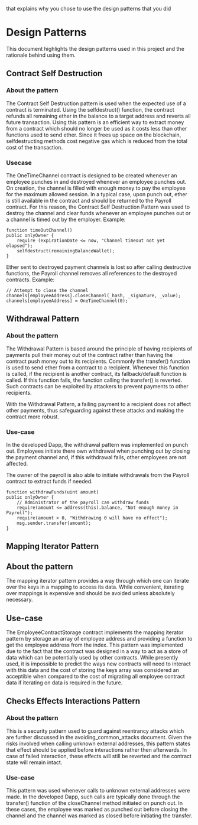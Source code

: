 that explains why you chose to use the design patterns that you did

# Design Patterns 

This document highlights the design patterns used in this project and the rationale behind using them.

## Contract Self Destruction

### About the pattern

The Contract Self Destruction pattern is used when the expected use of a contract is terminated. Using the selfdestruct() function, the contract refunds all remaining ether in the balance to a target address and reverts all future transaction. Using this pattern is an efficient way to extract money from a contract which should no longer be used as it costs less than other functions used to send ether. Since it frees up space on the blockchain, selfdestructing methods cost negative gas which is reduced from the total cost of the transaction. 

### Usecase

The OneTimeChannel contract is designed to be created whenever an employee punches in and destroyed whenever an employee punches out. On creation, the channel is filled with enough money to pay the employee for the maximum allowed session. In a typical case, upon punch out, ether is still available in the contract and should be returned to the Payroll contract. For this reason, the Contract Self Destruction Pattern was used to destroy the channel and clear funds whenever an employee punches out or a channel is timed out by the employer. Example:
```
function timeOutChannel() 
public onlyOwner {
    require (expirationDate <= now, "Channel timeout not yet elapsed");    
    selfdestruct(remainingBalanceWallet);
}
```

Ether sent to destroyed payment channels is lost so after calling destructive functions, the Payroll channel removes all references to the destroyed contracts. Example:
```
// Attempt to close the channel 
channels[employeeAddress].closeChannel(_hash, _signature, _value);
channels[employeeAddress] = OneTimeChannel(0);
```

## Withdrawal Pattern

### About the pattern

The Withdrawal Pattern is based around the principle of having recipients of payments pull their money out of the contract rather than having the contract push money out to its recipients. Commonly the transfer() function is used to send ether from a contract to a recipient. Whenever this function is called, if the recipient is another contract, its fallback/default function is called. If this function fails, the function calling the transfer() is reverted. Such contracts can be exploited by attackers to prevent payments to other recipients. 

With the Withdrawal Pattern, a failing payment to a recipient does not affect other payments, thus safeguarding against these attacks and making the contract more robust. 

### Use-case

In the developed Dapp, the withdrawal pattern was implemented on punch out. Employees initiate there own withdrawal when punching out by closing the payment channel and, if this withdrawal fails, other employees are not affected.

The owner of the payroll is also able to initiate withdrawals from the Payroll contract to extract funds if needed.
```
function withdrawFunds(uint amount) 
public onlyOwner {
    // Administrator of the payroll can withdraw funds
    require(amount <= address(this).balance, "Not enough money in Payroll");
    require(amount > 0, "Withdrawing 0 will have no effect");
    msg.sender.transfer(amount);
}
```

## Mapping Iterator Pattern

## About the pattern

The mapping iterator pattern provides a way through which one can iterate over the keys in a mapping to access its data. While convenient, iterating over mappings is expensive and should be avoided unless absolutely necessary.

## Use-case

The EmployeeContractStorage contract implements the mapping iterator pattern by storage an array of employee address and providing a function to get the employee address from the index. This pattern was implemented due to the fact that the contract was designed in a way to act as a store of data which can be potentially used by other contracts. While presently used, it is impossible to predict the ways new contracts will need to interact with this data and the cost of storing the keys array was considered an acceptible when compared to the cost of migrating all employee contract data if iterating on data is required in the future.

## Checks Effects Interactions Pattern

### About the pattern

This is a security pattern used to guard against reentrancy attacks which are further discussed in the avoiding_common_attacks document. Given the risks involved when calling unknown external addresses, this pattern states that effect should be applied before interactions rather then afterwards. In case of failed interaction, these effects will still be reverted and the contract state will remain intact. 

### Use-case

This pattern was used whenever calls to unknown external addresses were made. In the developed Dapp, such calls are typically done through the transfer() function of the closeChannel method initiated on punch out. In these cases, the employee was marked as punched out before closing the channel and the channel was marked as closed before initiating the transfer.